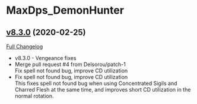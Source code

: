 # MaxDps_DemonHunter

## [v8.3.0](https://github.com/kaminaris/MaxDps-DemonHunter/tree/v8.3.0) (2020-02-25)
[Full Changelog](https://github.com/kaminaris/MaxDps-DemonHunter/compare/v8.2.5...v8.3.0)

- v8.3.0 - Vengeance fixes  
- Merge pull request #4 from Delsorou/patch-1  
    Fix spell not found bug, improve CD utilization  
- Fix spell not found bug, improve CD utilization  
    This fixes spell not found bug when using Concentrated Sigils and Charred Flesh at the same time, and improves short CD utilization in the normal rotation.  